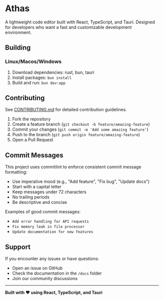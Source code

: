 # Athas

A lightweight code editor built with React, TypeScript, and Tauri.
Designed for developers who want a fast and customizable development environment.

## Building

### Linux/Macos/Windows

1. Download dependencies:
   rust, bun, tauri
2. Install packages:
   `bun install`
3. Build and run:
   `bun dev:app`

## Contributing

See [CONTRIBUTING.md](docs/CONTRIBUTING.md) for detailed contribution guidelines.

1. Fork the repository
2. Create a feature branch (`git checkout -b feature/amazing-feature`)
3. Commit your changes (`git commit -m 'Add some amazing feature'`)
4. Push to the branch (`git push origin feature/amazing-feature`)
5. Open a Pull Request

## Commit Messages

This project uses commitlint to enforce consistent commit message formatting:

- Use imperative mood (e.g., "Add feature", "Fix bug", "Update docs")
- Start with a capital letter
- Keep messages under 72 characters
- No trailing periods
- Be descriptive and concise

Examples of good commit messages:

- `Add error handling for API requests`
- `Fix memory leak in file processor`
- `Update documentation for new features`

## Support

If you encounter any issues or have questions:

- Open an issue on GitHub
- Check the documentation in the `/docs` folder
- Join our community discussions

---

**Built with ❤️ using React, TypeScript, and Tauri**
